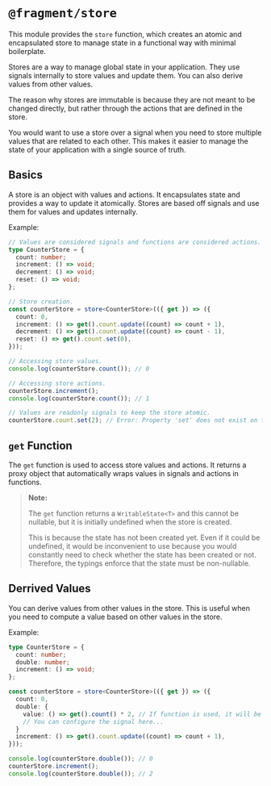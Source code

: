 # `@fragment/store`

This module provides the `store` function, which creates an atomic and encapsulated store to manage state in a functional way with minimal boilerplate.

Stores are a way to manage global state in your application. They use signals internally to store values and update them. You can also derive values from other values.

The reason why stores are immutable is because they are not meant to be changed directly, but rather through the actions that are defined in the store.

You would want to use a store over a signal when you need to store multiple values that are related to each other. This makes it easier to manage the state of your application with a single source of truth.

## Basics

A store is an object with values and actions. It encapsulates state and provides a way to update it atomically. Stores are based off signals and use them for values and updates internally.

Example:

```typescript
// Values are considered signals and functions are considered actions.
type CounterStore = {
  count: number;
  increment: () => void;
  decrement: () => void;
  reset: () => void;
};

// Store creation.
const counterStore = store<CounterStore>(({ get }) => ({
  count: 0,
  increment: () => get().count.update((count) => count + 1),
  decrement: () => get().count.update((count) => count - 1),
  reset: () => get().count.set(0),
}));

// Accessing store values.
console.log(counterStore.count()); // 0

// Accessing store actions.
counterStore.increment();
console.log(counterStore.count()); // 1

// Values are readonly signals to keep the store atomic.
counterStore.count.set(2); // Error: Property 'set' does not exist on type '() => number'.
```

## `get` Function

The `get` function is used to access store values and actions. It returns a proxy object that automatically wraps values in signals and actions in functions.

> **Note:**
>
> The `get` function returns a `WritableState<T>` and this cannot be nullable, but it is initially undefined when the store is created.
>
> This is because the state has not been created yet. Even if it could be undefined, it would be inconvenient to use because you would constantly need to check whether the state has been created or not. Therefore, the typings enforce that the state must be non-nullable.

## Derrived Values

You can derive values from other values in the store. This is useful when you need to compute a value based on other values in the store.

Example:

```typescript
type CounterStore = {
  count: number;
  double: number;
  increment: () => void;
};

const counterStore = store<CounterStore>(({ get }) => ({
  count: 0,
  double: {
    value: () => get().count() * 2, // If function is used, it will be memoized or if a value is used, it will be a signal.
    // You can configure the signal here...
  }
  increment: () => get().count.update((count) => count + 1),
}));

console.log(counterStore.double()); // 0
counterStore.increment();
console.log(counterStore.double()); // 2
```
